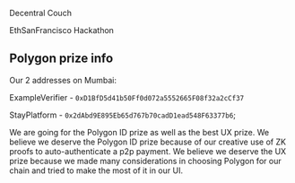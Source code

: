 Decentral Couch

EthSanFrancisco Hackathon

## Polygon prize info

Our 2 addresses on Mumbai:

ExampleVerifier - `0xD1BfD5d41b50Ff0d072a5552665F08f32a2cCf37`

StayPlatform - `0x2dAbd9E895Eb65d767b70cadD1ead548F63377b6`;

We are going for the Polygon ID prize as well as the best UX prize. We believe
we deserve the Polygon ID prize because of our creative use of ZK proofs to
auto-authenticate a p2p payment. We believe we deserve the UX prize because we
made many considerations in choosing Polygon for our chain and tried to make the
most of it in our UI.
